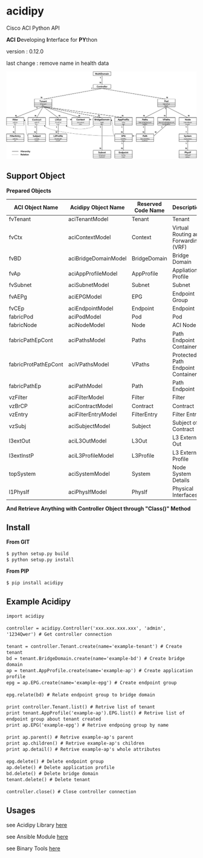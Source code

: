 # acidipy
Cisco ACI Python API

**ACI** **D**eveloping **I**nterface for **PY**thon

version : 0.12.0

last change : remove name in health data

![Relations](./doc/Relation.png)

## Support Object

**Prepared Objects**

| ACI Object Name | Acidipy Object Name | Reserved Code Name | Description |
|-----------------|---------------------|--------------------|-------------|
| fvTenant | aciTenantModel | Tenant | Tenant |
| fvCtx | aciContextModel | Context | Virtual Routing and Forwarding (VRF) |
| fvBD | aciBridgeDomainModel | BridgeDomain | Bridge Domain |
| fvAp | aciAppProfileModel | AppProfile | Appliation Profile |
| fvSubnet | aciSubnetModel | Subnet | Subnet |
| fvAEPg | aciEPGModel | EPG | Endpoint Group |
| fvCEp | aciEndpointModel | Endpoint | Endpoint |
| fabricPod | aciPodModel | Pod | Pod |
| fabricNode | aciNodeModel | Node | ACI Node |
| fabricPathEpCont | aciPathsModel | Paths | Path Endpoint Container |
| fabricProtPathEpCont | aciVPathsModel | VPaths | Protected Path Endpoint Container |
| fabricPathEp | aciPathModel | Path | Path Endpoint |
| vzFilter | aciFilterModel | Filter | Filter |
| vzBrCP | aciContractModel | Contract | Contract |
| vzEntry | aciFilterEntryModel | FilterEntry | Filter Entry |
| vzSubj | aciSubjectModel | Subject | Subject of Contract |
| l3extOut | aciL3OutModel | L3Out | L3 External Out |
| l3extInstP | aciL3ProfileModel | L3Profile | L3 External Profile |
| topSystem | aciSystemModel | System | Node System Details |
| l1PhysIf | aciPhysIfModel | PhysIf | Physical Interfaces |

**And Retrieve Anything with Controller Object through "Class()" Method**

## Install

**From GIT**

	$ python setup.py build
	$ python setup.py install

**From PIP**

	$ pip install acidipy

## Example Acidipy

	import acidipy
	
	controller = acidipy.Controller('xxx.xxx.xxx.xxx', 'admin', '1234Qwer') # Get controller connection
	
	tenant = controller.Tenant.create(name='example-tenant') # Create tenant
	bd = tenant.BridgeDomain.create(name='example-bd') # Create bridge domain
	ap = tenant.AppProfile.create(name='example-ap') # Create application profile
	epg = ap.EPG.create(name='example-epg') # Create endpoint group
	
	epg.relate(bd) # Relate endpoint group to bridge domain
	
	print controller.Tenant.list() # Retrive list of tenant
	print tenant.AppProfile('example-ap').EPG.list() # Retrive list of endpoint group about tenant created
	print ap.EPG('example-epg') # Retrive endpoing group by name
	
	print ap.parent() # Retrive example-ap's parent
	print ap.children() # Retrive example-ap's children
	print ap.detail() # Retrive example-ap's whole attributes
	
	epg.delete() # Delete endpoint group
	ap.delete() # Delete application profile
	bd.delete() # Delete bridge domain
	tenant.delete() # Delete tenant
	
	controller.close() # Close controller connection

## Usages

see Acidipy Library [here](doc/usages_acidipy.md)

see Ansible Module [here](doc/usages_ansible.md)

see Binary Tools [here](doc/usages_bintools.md)
